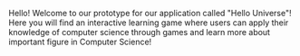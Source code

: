 Hello! Welcome to our prototype for our application called "Hello Universe"! 
Here you will find an interactive learning game where users can apply their knowledge of 
computer science through games and learn more about important figure in Computer Science!
